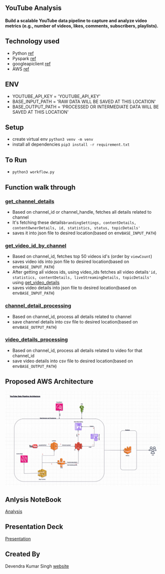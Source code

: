 ## YouTube Analysis
#### Build a scalable YouTube data pipeline to capture and analyze video metrics (e.g., number of videos, likes, comments, subscribers, playlists).
## Technology used
- Python [ref](https://www.python.org)
- Pyspark [ref](https://spark.apache.org/docs/latest/api/python/index.html)
- googleapiclient [ref](https://developers.google.com/android/reference/com/google/android/gms/common/api/GoogleApiClient)
- AWS [ref](https://aws.amazon.com)
## ENV
- YOUTUBE_API_KEY = 'YOUTUBE_API_KEY'
- BASE_INPUT_PATH = 'RAW DATA WILL BE SAVED AT THIS LOCATION' 
- BASE_OUTPUT_PATH = 'PROCESSED OR INTERMEDIATE DATA WILL BE SAVED AT THIS LOCATION'
## Setup
- create virtual env `python3 venv -m venv`
- install all dependencies `pip3 install -r requirement.txt`
## To Run
- `python3 workflow.py`
## Function walk through
### [get_channel_details](https://github.com/devendra631997/YouTube_analysis/blob/458be49070ccf73b380476be3995c5010a74b17c/src/extractor/details.py#L7)
- Based on channel_id or channel_handle, fetches all details related to channel
- It's fetching these details`brandingSettings, contentDetails, contentOwnerDetails, id, statistics, status, topicDetails'`
- saves it into json file to desired location(based on env`BASE_INPUT_PATH`)
### [get_video_id_by_channel](https://github.com/devendra631997/YouTube_analysis/blob/458be49070ccf73b380476be3995c5010a74b17c/src/extractor/details.py#L26)
- Based on channel_id, fetches top 50 videos id's (order by `viewCount`)
- saves video ids into json file to desired location(based on env`BASE_INPUT_PATH`)
- After getting all videos ids, using video_ids fetches all video details`'id, statistics, contentDetails, liveStreamingDetails, topicDetails'` using [get_video_details](https://github.com/devendra631997/YouTube_analysis/blob/458be49070ccf73b380476be3995c5010a74b17c/src/extractor/details.py#L45C5-L45C22) 
- saves video details into json file to desired location(based on env`BASE_INPUT_PATH`)
### [channel_detail_processing](https://github.com/devendra631997/YouTube_analysis/blob/458be49070ccf73b380476be3995c5010a74b17c/src/intermediate/processing.py#L14)
- Based on channel_id, process all details related to channel
- save channel details into csv file to desired location(based on env`BASE_OUTPUT_PATH`) 
### [video_details_processing](https://github.com/devendra631997/YouTube_analysis/blob/458be49070ccf73b380476be3995c5010a74b17c/src/intermediate/processing.py#L34)
- Based on channel_id, process all details related to video for that channel_id
- save video details into csv file to desired location(based on env`BASE_OUTPUT_PATH`)

## Proposed AWS Architecture
![Architecture](https://github.com/devendra631997/YouTube_analysis/blob/main/docs/aws.jpg "Title")

## Anlysis NoteBook
[Analysis](https://github.com/devendra631997/YouTube_analysis/blob/main/view_analysis/analysis.ipynb)

## Presentation Deck
[Presentation](https://docs.google.com/presentation/d/1Yy2llo3GB8m5K982WG-uDMWFGlDwzEugeqgTUbX_0ok/edit?usp=sharing)

## Created By
Devendra Kumar Singh [website](https://devendraksingh.netlify.app)
